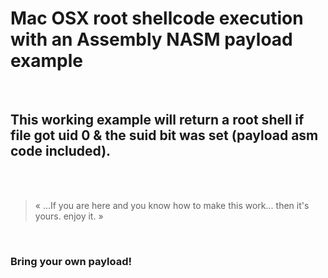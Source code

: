 # Mac OSX root shellcode execution with an Assembly NASM payload example


<br />


## This working example will return a root shell if file got uid 0 & the suid bit was set (payload asm code included). 

<br />
<br />

> « ...If you are here and you know how to make this work... then it's yours. enjoy it. »

<br />

### Bring your own payload!